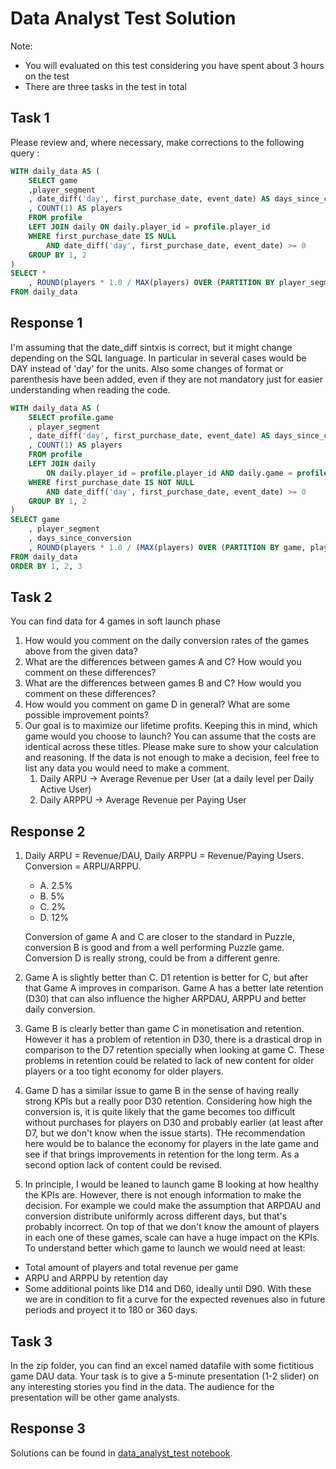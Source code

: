 # Data Analyst Test Solution

Note:

* You will evaluated on this test considering you have spent about 3 hours on the test
* There are three tasks in the test in total

## Task 1

Please review and, where necessary, make corrections to the following query :

```SQL
WITH daily_data AS (
    SELECT game
    ,player_segment
    , date_diff('day', first_purchase_date, event_date) AS days_since_conversion
    , COUNT(1) AS players
    FROM profile
    LEFT JOIN daily ON daily.player_id = profile.player_id
    WHERE first_purchase_date IS NULL
        AND date_diff('day', first_purchase_date, event_date) >= 0
    GROUP BY 1, 2
) 
SELECT *
    , ROUND(players * 1.0 / MAX(players) OVER (PARTITION BY player_segment) ,3) AS retention
FROM daily_data
```

## Response 1

I'm assuming that the date_diff sintxis is correct, but it might change depending on the SQL language. In particular in several cases would be DAY instead of 'day' for the units. Also some changes of format or parenthesis have been added, even if they are not mandatory just for easier understanding when reading the code.

```SQL
WITH daily_data AS (
    SELECT profile.game
    , player_segment
    , date_diff('day', first_purchase_date, event_date) AS days_since_conversion
    , COUNT(1) AS players
    FROM profile
    LEFT JOIN daily
        ON daily.player_id = profile.player_id AND daily.game = profile.game
    WHERE first_purchase_date IS NOT NULL
        AND date_diff('day', first_purchase_date, event_date) >= 0
    GROUP BY 1, 2
) 
SELECT game
    , player_segment
    , days_since_conversion
    , ROUND(players * 1.0 / (MAX(players) OVER (PARTITION BY game, player_segment)) , 3) AS retention
FROM daily_data
ORDER BY 1, 2, 3
```

## Task 2

You can find data for 4 games in soft launch phase

1. How would you comment on the daily conversion rates of the games above from the given data?
2. What are the differences between games A and C? How would you comment on these differences?
3. What are the differences between games B and C? How would you comment on these differences?
4. How would you comment on game D in general? What are some possible improvement points?
5. Our goal is to maximize our lifetime profits. Keeping this in mind, which game would you choose to launch? You can assume that the costs are identical across these titles. Please make sure to show your calculation and reasoning. If the data is not enough to make a decision, feel free to list any data you would need to make a comment.
   1. Daily ARPU -> Average Revenue per User (at a daily level per Daily Active User)
   2. Daily ARPPU -> Average Revenue per Paying User

## Response 2

1. Daily ARPU = Revenue/DAU, Daily ARPPU = Revenue/Paying Users. Conversion = ARPU/ARPPU.

   * A. 2.5%
   * B. 5%
   * C. 2%
   * D. 12%

    Conversion of game A and C are closer to the standard in Puzzle, conversion B is good and from a well performing Puzzle game. Conversion D is really strong, could be from a different genre.

2. Game A is slightly better than C. D1 retention is better for C, but after that Game A improves in comparison. Game A has a better late retention (D30) that can also influence the higher ARPDAU, ARPPU and better daily conversion.
3. Game B is clearly better than game C in monetisation and retention. However it has a problem of retention in D30, there is a drastical drop in comparison to the D7 retention specially when looking at game C. These problems in retention could be related to lack of new content for older players or a too tight economy for older players.
4. Game D has a similar issue to game B in the sense of having really strong KPIs but a really poor D30 retention. Considering how high the conversion is, it is quite likely that the game becomes too difficult without purchases for players on D30 and probably earlier (at least after D7, but we don't know when the issue starts). THe recommendation here would be to balance the economy for players in the late game and see if that brings improvements in retention for the long term. As a second option lack of content could be revised.
5. In principle, I would be leaned to launch game B looking at how healthy the KPIs are. However, there is not enough information to make the decision. For example we could make the assumption that ARPDAU and conversion distribute uniformly across different days, but that's probably incorrect. On top of that we don't know the amount of players in each one of these games, scale can have a huge impact on the KPIs. To understand better which game to launch we would need at least:

* Total amount of players and total revenue per game
* ARPU and ARPPU by retention day
* Some additional points like D14 and D60, ideally until D90. With these we are in condition to fit a curve for the expected revenues also in future periods and proyect it to 180 or 360 days.

## Task 3

In the zip folder, you can find an excel named datafile with some fictitious game DAU data.
Your task is to give a 5-minute presentation (1-2 slider) on any interesting stories you find in the data. The audience for the presentation will be other game analysts.

## Response 3

Solutions can be found in [data_analyst_test notebook](./data_analyst_test/../data_analysis_test.ipynb).
